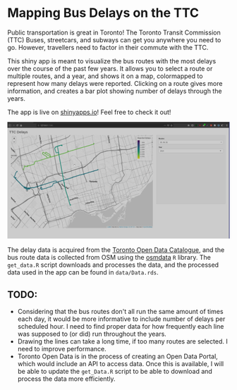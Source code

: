 # Mapping Bus Delays on the TTC

Public transportation is great in Toronto! The Toronto Transit Commission (TTC) Buses, streetcars, and subways can get you anywhere you need to go. However, travellers need to factor in their commute with the TTC.

This shiny app is meant to visualize the bus routes with the most delays over the course of the past few years. It allows you to select a route or multiple routes, and a year, and shows it on a map, colormapped to represent how many delays were reported. Clicking on a route gives more information, and creates a bar plot showing number of delays through the years.

The app is live on [shinyapps.io](https://sacul.shinyapps.io/ttc_delays/)! Feel free to check it out!

![](example.gif)

The delay data is acquired from the [Toronto Open Data Catalogue](https://www.toronto.ca/city-government/data-research-maps/open-data/open-data-catalogue/), and the bus route data is collected from OSM using the [osmdata](https://github.com/ropensci/osmdata) `R` library. The `get_data.R` script downloads and processes the data, and the processed data used in the app can be found in `data/Data.rds`.


## TODO:

* Considering that the bus routes don't all run the same amount of times each day, it would be more informative to include number of delays per scheduled hour. I need to find proper data for how frequently each line was supposed to (or did) run throughout the years.
* Drawing the lines can take a long time, if too many routes are selected. I need to improve performance.
* Toronto Open Data is in the process of creating an Open Data Portal, which would include an API to access data. Once this is available, I will be able to update the `get_Data.R` script to be able to download and process the data more efficiently.
